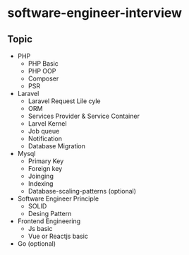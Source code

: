 # software-engineer-interview

## Topic
- PHP
  * PHP Basic
  * PHP OOP
  * Composer 
  * PSR
- Laravel
  * Laravel Request Lile cyle
  * ORM
  * Services Provider & Service Container
  * Larvel Kernel
  * Job queue
  * Notification
  * Database Migration
- Mysql
  * Primary Key
  * Foreign key
  * Joinging 
  * Indexing 
  * Database-scaling-patterns (optional)
- Software Engineer Principle
  * SOLID
  * Desing Pattern
- Frontend Engineering
  * Js basic 
  * Vue or Reactjs basic
- Go (optional)
